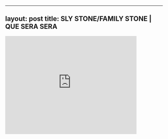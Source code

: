 

---
layout: post
title: SLY STONE/FAMILY STONE | QUE SERA SERA
---


<iframe width="420" height="315" src="http://www.youtube.com/embed/AQZNkzP4kYw" frameborder="0" allowfullscreen></iframe>

